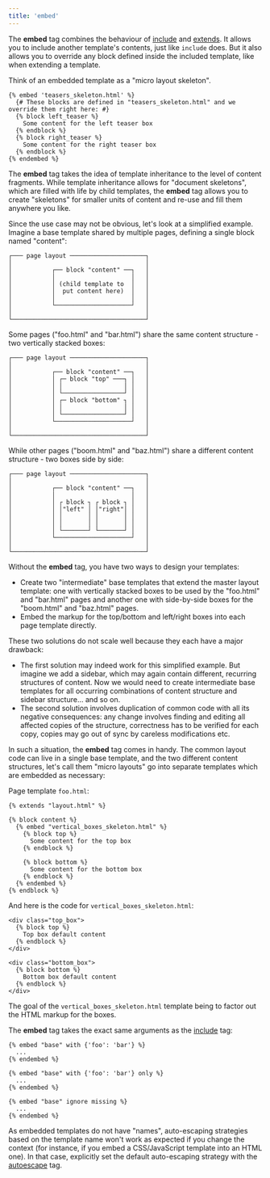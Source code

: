 ```yaml
---
title: 'embed'
---
```


The **embed** tag combines the behaviour of [include](/docs/canvas/tags/include) and [extends](/docs/canvas/tags/extends). It allows you to include another template's contents, just like `include` does. But it also allows you to override any block defined inside the included template, like when extending a template.

Think of an embedded template as a "micro layout skeleton".

```canvas
{% embed 'teasers_skeleton.html' %}
  {# These blocks are defined in "teasers_skeleton.html" and we override them right here: #}
  {% block left_teaser %}
    Some content for the left teaser box
  {% endblock %}
  {% block right_teaser %}
    Some content for the right teaser box
  {% endblock %}
{% endembed %}
```

The **embed** tag takes the idea of template inheritance to the level of content fragments. While template inheritance allows for "document skeletons", which are filled with life by child templates, the **embed** tag allows you to create "skeletons" for smaller units of content and re-use and fill them anywhere you like.

Since the use case may not be obvious, let's look at a simplified example. Imagine a base template shared by multiple pages, defining a single block named "content":

```canvas
┌─── page layout ─────────────────────┐
│                                     │
│           ┌── block "content" ──┐   │
│           │                     │   │
│           │ (child template to  │   │
│           │  put content here)  │   │
│           │                     │   │
│           └─────────────────────┘   │
│                                     │
└─────────────────────────────────────┘
```

Some pages ("foo.html" and "bar.html") share the same content structure - two vertically stacked boxes:

```canvas
┌─── page layout ─────────────────────┐
│                                     │
│           ┌── block "content" ──┐   │
│           │ ┌─ block "top" ───┐ │   │
│           │ │                 │ │   │
│           │ └─────────────────┘ │   │
│           │ ┌─ block "bottom" ┐ │   │
│           │ │                 │ │   │
│           │ └─────────────────┘ │   │
│           └─────────────────────┘   │
│                                     │
└─────────────────────────────────────┘
```

While other pages ("boom.html" and "baz.html") share a different content structure - two boxes side by side:

```canvas
┌─── page layout ─────────────────────┐
│                                     │
│           ┌── block "content" ──┐   │
│           │                     │   │
│           │ ┌ block ┐ ┌ block ┐ │   │
│           │ │"left" │ │"right"│ │   │
│           │ │       │ │       │ │   │
│           │ │       │ │       │ │   │
│           │ └───────┘ └───────┘ │   │
│           └─────────────────────┘   │
│                                     │
└─────────────────────────────────────┘
```

Without the **embed** tag, you have two ways to design your templates:

- Create two "intermediate" base templates that extend the master layout template: one with vertically stacked boxes to be used by the "foo.html" and "bar.html" pages and another one with side-by-side boxes for the "boom.html" and "baz.html" pages.
- Embed the markup for the top/bottom and left/right boxes into each page template directly.

These two solutions do not scale well because they each have a major drawback:

- The first solution may indeed work for this simplified example. But imagine we add a sidebar, which may again contain different, recurring structures of content. Now we would need to create intermediate base templates for all occurring combinations of content structure and sidebar structure… and so on.
- The second solution involves duplication of common code with all its negative consequences: any change involves finding and editing all affected copies of the structure, correctness has to be verified for each copy, copies may go out of sync by careless modifications etc.

In such a situation, the **embed** tag comes in handy. The common layout code can live in a single base template, and the two different content structures, let's call them "micro layouts" go into separate templates which are embedded as necessary:

Page template `foo.html`:

```canvas
{% extends "layout.html" %}

{% block content %}
  {% embed "vertical_boxes_skeleton.html" %}
    {% block top %}
      Some content for the top box
    {% endblock %}

    {% block bottom %}
      Some content for the bottom box
    {% endblock %}
  {% endembed %}
{% endblock %}
```

And here is the code for `vertical_boxes_skeleton.html`:

```canvas
<div class="top_box">
  {% block top %}
    Top box default content
  {% endblock %}
</div>

<div class="bottom_box">
  {% block bottom %}
    Bottom box default content
  {% endblock %}
</div>
```

The goal of the `vertical_boxes_skeleton.html` template being to factor out the HTML markup for the boxes.

The **embed** tag takes the exact same arguments as the [include](/docs/canvas/tags/include) tag:

```canvas
{% embed "base" with {'foo': 'bar'} %}
  ...
{% endembed %}

{% embed "base" with {'foo': 'bar'} only %}
  ...
{% endembed %}

{% embed "base" ignore missing %}
  ...
{% endembed %}
```

As embedded templates do not have "names", auto-escaping strategies based on the template name won't work as expected if you change the context (for instance, if you embed a CSS/JavaScript template into an HTML one). In that case, explicitly set the default auto-escaping strategy with the [autoescape](/docs/canvas/tags/autoescape) tag.
